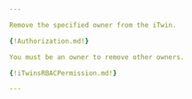 ```yaml
---

Remove the specified owner from the iTwin.

{!Authorization.md!}

You must be an owner to remove other owners.

{!iTwinsRBACPermission.md!}

---
```

